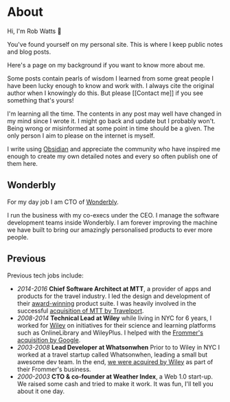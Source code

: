 # About

Hi, I'm Rob Watts 👋

You've found yourself on my personal site. This is where I keep public notes and blog posts. 

Here's a page on my background if you want to know more about me. 

Some posts contain pearls of wisdom I learned from some great people I have been lucky enough to know and work with.  I always cite the original author when I knowingly do this. But please [[Contact me]] if you see something that's yours!

I'm learning all the time. The contents in any post may well have changed in my mind since I wrote it. I might go back and update but I probably won't. Being wrong or misinformed at some point in time should be a given. The only person I aim to please on the internet is myself.

I write using [Obsidian](https://obsidian.md) and appreciate the community who have inspired me enough to create my own detailed notes and every so often publish one of them here.

## Wonderbly
For my day job I am CTO of [Wonderbly](https://www.wonderbly.com/). 

I run the business with my co-execs under the CEO.  I manage the software development teams inside Wonderbly.  I am forever improving the machine we have built to bring our amazingly personalised products to ever more people.

## Previous
Previous tech jobs include:

- *2014-2016* **Chief Software Architect at MTT**, a provider of apps and products for the travel industry. I led the design and development of their [award-winning](https://digital.travelport.com/news/travelport-digital-concierge-live-wins-at-the-mobile-innovation-awards) product suite. I was heavily involved in the successful [acquisition of MTT by Travelport](https://www.phocuswire.com/Travelport-acquires-Mobile-Travel-Technologies-for-Euro-55-million).
- *2008-2014* **Technical Lead at Wiley** while living in NYC for 6 years, I worked for [Wiley](https://www.wiley.com/) on initiatives for their science and learning platforms such as OnlineLibrary and WileyPlus. I helped with the [Frommer's acquisition by Google](https://www.theverge.com/2012/8/13/3240794/google-frommers-acquisition-announcement).
- *2003-2008* **Lead Developer at Whatsonwhen** Prior to to Wiley in NYC I worked at a travel startup called Whatsonwhen, leading a small but awesome dev team. In the end, [we were acquired by Wiley](https://www.businesswire.com/news/home/20061018005847/en/Wiley-Acquires-Whatsonwhen-Online-Travel-Content-Services) as part of their Frommer's business.
- *2000-2003* **CTO & co-founder at Weather Index**, a Web 1.0 start-up. We raised some cash and tried to make it work. It was fun, I'll tell you about it one day.